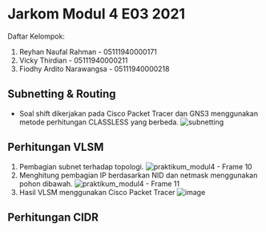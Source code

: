 # Jarkom Modul 4 E03 2021

Daftar Kelompok:

1. Reyhan Naufal Rahman - 05111940000171
2. Vicky Thirdian - 05111940000211
3. Fiodhy Ardito Narawangsa - 05111940000218

## Subnetting & Routing 
- Soal shift dikerjakan pada Cisco Packet Tracer dan GNS3 menggunakan metode perhitungan CLASSLESS yang berbeda.
![subnetting](https://user-images.githubusercontent.com/59334824/143676710-2e52860a-6c85-4afc-a68a-3121538685bf.png)

## Perhitungan VLSM
1. Pembagian subnet terhadap topologi.
![praktikum_modul4 - Frame 10](https://user-images.githubusercontent.com/59334824/143676704-bfe3ce3f-ddbf-47f6-95f5-70d90a866a69.jpg)
2. Menghitung pembagian IP berdasarkan NID dan netmask menggunakan pohon dibawah.
![praktikum_modul4 - Frame 11](https://user-images.githubusercontent.com/59334824/143676684-2a39e8af-fc41-4b2f-814b-7317c758fd80.jpg)
3. Hasil VLSM menggunakan Cisco Packet Tracer
![image](https://user-images.githubusercontent.com/59334824/143676925-5226966f-3540-4785-8209-5fb310856c07.png)
 

## Perhitungan CIDR
